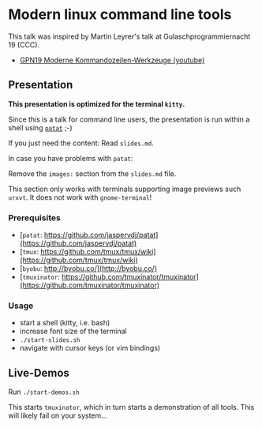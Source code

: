 # Modern linux command line tools

This talk was inspired by Martin Leyrer's talk at Gulaschprogrammiernacht 19 (CCC).

- [GPN19 Moderne Kommandozeilen-Werkzeuge
  (youtube)](https://www.youtube.com/watch?v=8d8-PpcLc24&t=12s)

## Presentation

**This presentation is optimized for the terminal `kitty`.**

Since this is a talk for command line users,
the presentation is run within a shell using
[`patat`](https://github.com/jaspervdj/patat) ;-)

If you just need the content: Read `slides.md`.

In case you have problems with `patat`:

Remove the `images:` section from the `slides.md` file.

This section only works with terminals supporting image previews such `urxvt`.
It does not work with `gnome-terminal`!

### Prerequisites

- [`patat`: https://github.com/jaspervdj/patat](https://github.com/jaspervdj/patat)
- [`tmux`: https://github.com/tmux/tmux/wiki](https://github.com/tmux/tmux/wiki)
- [`byobu`: http://byobu.co/](http://byobu.co/)
- [`tmuxinator`: https://github.com/tmuxinator/tmuxinator](https://github.com/tmuxinator/tmuxinator)

### Usage

- start a shell (kitty, i.e. bash)
- increase font size of the terminal
- `./start-slides.sh`
- navigate with cursor keys (or vim bindings)

## Live-Demos

Run `./start-demos.sh`

This starts `tmuxinator`, which in turn starts a demonstration of all tools.
This will likely fail on your system...

